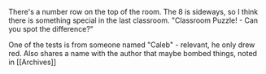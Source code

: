 There's a number row on the top of the room. The 8 is sideways, so I think there is something special in the last classroom. 
"Classroom Puzzle! - Can you spot the difference?"

One of the tests is from someone named "Caleb" - relevant, he only drew red. Also shares a name with the author that maybe bombed things, noted in [[Archives]]